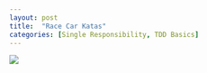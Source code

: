 ```yaml
---
layout: post
title:  "Race Car Katas"
categories: [Single Responsibility, TDD Basics]
---
```


<img src="{{ site.github.url }}images/race_car_telemetry.png">

